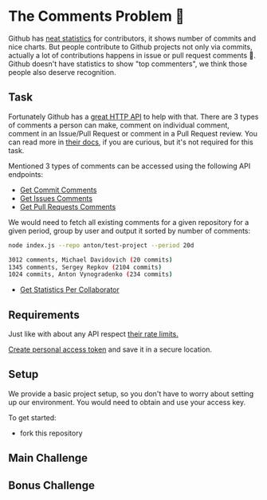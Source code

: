 # The Comments Problem 💬

Github has [neat statistics](https://github.com/facebook/react/graphs/contributors) for contributors, it shows number of commits and nice charts. But people contribute to Github projects not only via commits, actually a lot of contributions happens in issue or pull request comments 💬. Github doesn't have statistics to show "top commenters", we think those people also deserve recognition.

## Task
Fortunately Github has a [great HTTP API](https://developer.github.com/v3/repos/comments/) to help with that. There are 3 types of comments a person can make, comment on individual comment, comment in an Issue/Pull Request or comment in a Pull Request review. You can read more in [their docs](https://developer.github.com/v3/guides/working-with-comments/), if you are curious, but it's not required for this task.

Mentioned 3 types of comments can be accessed using the following API endpoints:

- [Get Commit Comments](https://developer.github.com/v3/repos/comments/#list-commit-comments-for-a-repository)
- [Get Issues Comments](https://developer.github.com/v3/issues/comments/#list-comments-in-a-repository)
- [Get Pull Requests Comments](https://developer.github.com/v3/pulls/comments/#list-comments-in-a-repository)

We would need to fetch all existing comments for a given repository for a given period, group by user and output it sorted by number of comments:

```bash
node index.js --repo anton/test-project --period 20d

3012 comments, Michael Davidovich (20 commits)
1345 comments, Sergey Repkov (2104 commits)
1024 commits, Anton Vynogradenko (234 commits)  

```

- [Get Statistics Per Collaborator](https://developer.github.com/v3/repos/statistics/#get-contributors-list-with-additions-deletions-and-commit-counts)


## Requirements
Just like with about any API respect [their rate limits.](https://developer.github.com/v3/rate_limit/)

[Create personal access token](https://help.github.com/articles/creating-a-personal-access-token-for-the-command-line/) and save it in a secure location.


## Setup

We provide a basic project setup, so you don't have to worry about setting up our environment. You would need to obtain and use your access key.

To get started:

- fork this repository

## Main Challenge
## Bonus Challenge
